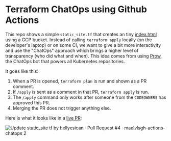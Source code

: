 # Terraform ChatOps using Github Actions

This repo shows a simple `static_site.tf` that creates an tiny
[index.html](https://storage.googleapis.com/my-static-site/index.html)
using a GCP bucket. Instead of calling `terraform apply` locally (on the
developer's laptop) or on some CI, we want to give a bit more interactivity
and use the "ChatOps" approach which brings a higher level of transparency
(who did what and when). This idea comes from using
[Prow](https://github.com/kubernetes/test-infra/tree/master/prow), the
ChatOps bot that powers all Kubernetes repositories.

It goes like this:

1. When a PR is opened, `terraform plan` is run and shown as a PR comment.
1. If `/apply` is sent as a comment in that PR, `terraform apply` is run.
1. The `/apply` command only works after someone from the `CODEOWNERS` has
   approved this PR.
1. Merging the PR does not trigger anything else.

Here is what it looks like in a
[live PR](https://github.com/maelvls/gh-actions-chatops/pull/4):

![Update static_site tf by hellyesican · Pull Request #4 · maelvlsgh-actions-chatops 2](https://user-images.githubusercontent.com/2195781/84599006-2abf3b80-ae6f-11ea-9372-c9dae9dc0b67.png)
